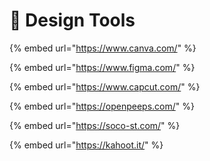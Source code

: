 # 🚙 Design Tools

{% embed url="https://www.canva.com/" %}

{% embed url="https://www.figma.com/" %}

{% embed url="https://www.capcut.com/" %}

{% embed url="https://openpeeps.com/" %}

{% embed url="https://soco-st.com/" %}

{% embed url="https://kahoot.it/" %}
